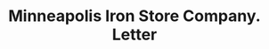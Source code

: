 ---
doi: 10.7916/D8PG33QV
date_other: '1923'
date_other_textual: '1923'
form: correspondence
genre:
- Letters (correspondence)
name:
- Minneapolis Iron Store Company
object_in_context_url: https://biggert.cul.columbia.edu/items/view/ave_biggert_00652
subject_hierarchical_geographic:
- Minneapolis, Minnesota, United States
subject_name:
- Minneapolis Iron Store Company
title: Minneapolis Iron Store Company. Letter
sort_title: Minneapolis Iron Store Company. Letter
call_number: ave_biggert_00652
coordinates:
- 44.983333333333334,-93.26666666666667
pid: ave_biggert_00652
identifiers: ave_biggert_00652
thumbnail: https://derivativo-3.library.columbia.edu/iiif/2/ldpd:345483/full/!256,256/0/native.jpg
permalink: "/items/ave_biggert_00652/"
layout: iiif-image-page
---